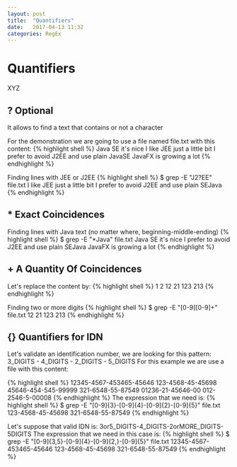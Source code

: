 ```yaml
---
layout: post
title:  "Quantifiers"
date:   2017-04-13 11:32
categories: RegEx
---
```

# Quantifiers
XYZ

## ? Optional
It allows to find a text that contains or not a character 

For the demonstration we are going to use a file named file.txt with this content:
{% highlight shell %}
Java SE it's nice
I like JEE just a little bit
I prefer to avoid J2EE and use plain JavaSE
JavaFX is growing a lot
{% endhighlight %}

Finding lines with JEE or J2EE
{% highlight shell %}
$ grep -E "J2?EE" file.txt
I like JEE just a little bit
I prefer to avoid J2EE and use plain SEJava
{% endhighlight %}

## * Exact Coincidences
Finding lines with Java text (no matter where, beginning-middle-ending)
{% highlight shell %}
$ grep -E "*Java" file.txt
Java SE it's nice
I prefer to avoid J2EE and use plain SEJava
JavaFX is growing a lot
{% endhighlight %}

## + A Quantity Of Coincidences
Let's replace the content by:
{% highlight shell %}
1
2
12
21
123
213
{% endhighlight %}

Finding two or more digits
{% highlight shell %}
$ grep -E "[0-9][0-9]+" file.txt
12
21
123
213
{% endhighlight %}

## {} Quantifiers for IDN
Let's validate an identification number, we are looking for this pattern:
3_DIGITS - 4_DIGITS - 2_DIGITS - 5_DIGITS
For this example we are use a file with this content:

{% highlight shell %}
12345-4567-453465-45646
123-4568-45-45698
45646-454-545-99999
321-6548-55-87549
01236-21-45646-00
012-2546-5-00008
{% endhighlight %}
The expression that we need is:
{% highlight shell %}
$ grep -E "[0-9]{3}-[0-9]{4}-[0-9]{2}-[0-9]{5}" file.txt
123-4568-45-45698
321-6548-55-87549
{% endhighlight %}

Let's suppose that valid IDN is:
3or5_DIGITS-4_DIGITS-2orMORE_DIGITS-5DIGITS
The expression that we need in this case is:
{% highlight shell %}
$ grep -E "[0-9]{3,5}-[0-9]{4}-[0-9]{2,}-[0-9]{5}" file.txt
12345-4567-453465-45646
123-4568-45-45698
321-6548-55-87549
{% endhighlight %}